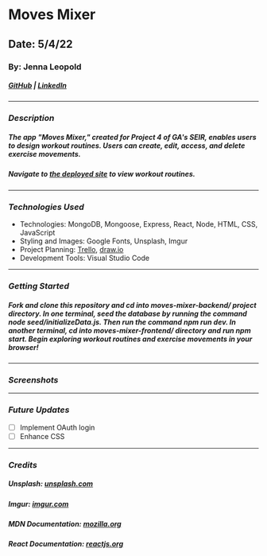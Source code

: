 # Moves Mixer

## Date: 5/4/22

### By: Jenna Leopold

##### [GitHub](https://github.com/Jenna424) | [LinkedIn](https://www.linkedin.com/in/jenna-leopold-136294127)

---

### **_Description_**

##### The app "Moves Mixer," created for Project 4 of GA's SEIR, enables users to design workout routines. Users can create, edit, access, and delete exercise movements.

##### Navigate to [the deployed site]() to view workout routines.

---

### **_Technologies Used_**

- Technologies: MongoDB, Mongoose, Express, React, Node, HTML, CSS, JavaScript
- Styling and Images: Google Fonts, Unsplash, Imgur
- Project Planning: [Trello](https://trello.com/b/DSCna9VU/move-mixer), [draw.io](https://app.diagrams.net/#G1tS6ZlzS1Kbbn2_5WeEXI2egsKb5gcEQZ)
- Development Tools: Visual Studio Code

---

### **_Getting Started_**

##### Fork and clone this repository and cd into moves-mixer-backend/ project directory. In one terminal, seed the database by running the command node seed/initializeData.js. Then run the command npm run dev. In another terminal, cd into moves-mixer-frontend/ directory and run npm start. Begin exploring workout routines and exercise movements in your browser!

---

### **_Screenshots_**

---

### **_Future Updates_**

- [ ] Implement OAuth login
- [ ] Enhance CSS

---

### **_Credits_**

##### **Unsplash:** [unsplash.com](https://unsplash.com/)

##### **Imgur:** [imgur.com](https://imgur.com/)

##### **MDN Documentation:** [mozilla.org](https://developer.mozilla.org/en-US/docs/Learn/JavaScript)

##### **React Documentation:** [reactjs.org](https://reactjs.org/docs/getting-started.html)
